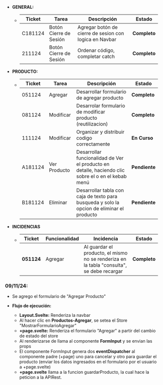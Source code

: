 - **GENERAL:**

  - | Ticket  | Tarea                  | Descripción                                            | Estado       |
    | ------- | ---------------------- | ------------------------------------------------------ | ------------ |
    | C181124 | Botón Cierre de Sesión | Agregar botón de cierre de sesion con logica en Navbar | **Completo** |
    | 211124  | Botón Cierre de Sesión | Ordenar código, completar catch                        | **Completo** |

- **PRODUCTO:**

  - | Ticket  | Tarea        | Descripción                                                                                        | Estado        |
    | ------- | ------------ | -------------------------------------------------------------------------------------------------- | ------------- |
    | 051124  | Agregar      | Desarrollar formulario de agregar producto                                                         | **Completo**  |
    | 081124  | Modificar    | Desarrolar formulario de modificar producto (reutilizacion)                                        | **Completo**  |
    | 111124  | Modificar    | Organizar y distribuir codigo correctamente                                                        | **En Curso**  |
    | A181124 | Ver Producto | Desarrollar funcionalidad de Ver el producto en detalle, haciendo clic sobre el o en el kebab menú | **Pendiente** |
    | B181124 | Eliminar     | Desarrollar tabla con caja de texto para busqueda y solo la opcion de eliminar el producto         | **Pendiente** |

- **INCIDENCIAS**

  - | Ticket     | Funcionalidad | Incidencia                                                                                | Estado       |
    | ---------- | ------------- | ----------------------------------------------------------------------------------------- | ------------ |
    | **051124** | Agregar       | Al guardar el producto, el mismo no se renderiza en la tabla "consulta", se debe recargar | **Completo** |

### **09/11/24:**

- Se agrego el formulario de "Agregar Producto"
- **Flujo de ejecución:**

  - **Layout.Svelte:** Renderiza la navbar
  - Al hacer clic en **Productos-Agregar**, se setea el Store "MostrarFormularioAgregar"
  - **+page.svelte:** Renderiza el formulario "Agregar" a partir del cambio de estado del store
  - Al renderizarse de llama al componente **FormInput** y se envian las props
  - El componente FormInput genera dos **eventDispatcher** al componente padre (+page) uno para cancelar y otro para guardar el producto (enviar los datos ingresados en el formulario por el usuario a +page.svelte)
  - **+page.svelte** llama a la funcion guardarProducto, la cual hace la peticion a la APIRest.
